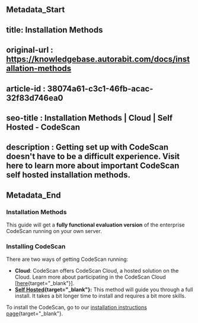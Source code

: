 ## Metadata_Start
## title: Installation Methods
## original-url : https://knowledgebase.autorabit.com/docs/installation-methods
## article-id : 38074a61-c3c1-46fb-acac-32f83d746ea0
## seo-title : Installation Methods | Cloud | Self Hosted - CodeScan
## description : Getting set up with CodeScan doesn't have to be a difficult experience. Visit here to learn more about important CodeScan self hosted installation methods.
## Metadata_End
### Installation Methods
This guide will get a **fully functional evaluation version** of the enterprise CodeScan running on your own server.

### Installing CodeScan
There are two ways of getting CodeScan running:

* **Cloud**: CodeScan offers CodeScan Cloud, a hosted solution on the Cloud. Learn more about participating in the CodeScan Cloud [[here](https://www.codescan.io/products/cloud/){target="_blank"}].
* **[Self Hosted](https://www.codescan.io/products/self-hosted/){target="_blank"}:** This method will guide you through a full install. It takes a bit longer time to install and requires a bit more skills.

To install the CodeScan, go to our [installation instructions page](https://knowledgebase.autorabit.com/codescan/docs/installing-codescan-self-hosted){target="_blank"}.
